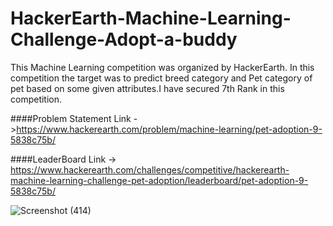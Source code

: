 # HackerEarth-Machine-Learning-Challenge-Adopt-a-buddy

This Machine Learning competition was organized by HackerEarth. In this competition the target was to predict breed category and Pet category of pet based on some given attributes.I have secured 7th Rank in this competition.

####Problem Statement Link ->https://www.hackerearth.com/problem/machine-learning/pet-adoption-9-5838c75b/

####LeaderBoard Link -> https://www.hackerearth.com/challenges/competitive/hackerearth-machine-learning-challenge-pet-adoption/leaderboard/pet-adoption-9-5838c75b/

![Screenshot (414)](https://user-images.githubusercontent.com/61687068/91148511-63815980-e6d7-11ea-88af-fa5155167cc3.png)
